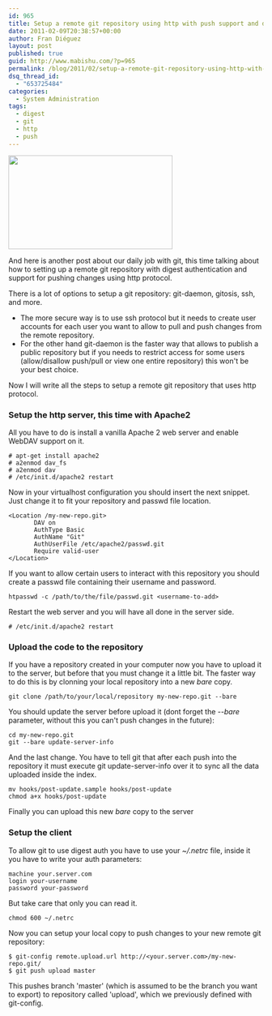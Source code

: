 ```yaml
---
id: 965
title: Setup a remote git repository using http with push support and digest auth
date: 2011-02-09T20:38:57+00:00
author: Fran Diéguez
layout: post
published: true
guid: http://www.mabishu.com/?p=965
permalink: /blog/2011/02/setup-a-remote-git-repository-using-http-with-push-support-and-digest-auth/
dsq_thread_id:
  - "653725484"
categories:
  - System Administration
tags:
  - digest
  - git
  - http
  - push
---
```

<img class=" alignright" title="Git over HTTP" src="http://www.mabishu.com/wp-content/uploads/2011/02/git_over_http.png" alt="" width="324" height="185" />

And here is another post about our daily job with git, this time talking about how to setting up a remote git repository with digest authentication and support for pushing changes using http protocol.

There is a lot of options to setup a git repository: git-daemon, gitosis, ssh, and more.
<ul>
	<li>The more secure way is to use ssh protocol but it needs to create user accounts for each user you want to allow to pull and push changes from the remote repository.</li>
	<li> For the other hand git-daemon is the faster way that allows to publish a public repository but if you needs to restrict access for some users (allow/disallow push/pull or view one entire repository) this won't be your best choice.</li>
</ul>
Now I will write all the steps to setup a remote git repository that uses http protocol.

<!--more-->
<h3>Setup the http server, this time with Apache2</h3>
All you have to do is install a vanilla Apache 2 web server and enable WebDAV support on it.
<pre><code># apt-get install apache2
# a2enmod dav_fs
# a2enmod dav
# /etc/init.d/apache2 restart</code></pre>
Now in your virtualhost configuration you should insert the next snippet. Just change it to fit your repository and passwd file location.
<pre><code>&lt;Location /my-new-repo.git&gt;
       DAV on
       AuthType Basic
       AuthName "Git"
       AuthUserFile /etc/apache2/passwd.git
       Require valid-user
&lt;/Location&gt;</code></pre>
If you want to allow certain users to interact with this repository you should create a passwd file containing their username and password.
<pre><code>htpasswd -c /path/to/the/file/passwd.git &lt;username-to-add&gt;</code></pre>
Restart the web server and you will have all done in the server side.
<pre><code># /etc/init.d/apache2 restart</code></pre>
<h3>Upload the code to the repository</h3>
If you have a repository created in your computer now you have to upload it to the server, but before that you must change it a little bit. The faster way to do this is by clonning your local repository into a new <em>bare</em> copy.
<pre><code>git clone /path/to/your/local/repository my-new-repo.git --bare</code></pre>
You should update the server before upload it (dont forget the <em>--bare</em> parameter, without this you can't push changes in the future):
<pre><code>cd my-new-repo.git
git --bare update-server-info</code></pre>
And the last change. You have to tell git that after each push into the repository it must execute git update-server-info over it to sync all the data uploaded inside the index.
<pre><code>mv hooks/post-update.sample hooks/post-update
chmod a+x hooks/post-update</code></pre>
Finally you can upload this new <em>bare</em> copy to the server
<h3>Setup the client</h3>
To allow git to use digest auth you have to use your <em>~/.netrc</em> file, inside it you have to write your auth parameters:
<pre><code>machine your.server.com
login your-username
password your-password</code></pre>
But take care that only you can read it.
<pre><code>chmod 600 ~/.netrc</code></pre>
Now you can setup your local copy to push changes to your new remote git repository:
<pre><code>$ git-config remote.upload.url http://&lt;your.server.com&gt;/my-new-repo.git/
$ git push upload master</code></pre>
This pushes branch 'master' (which is assumed to be the branch you want to export) to repository called 'upload', which we previously defined with git-config.